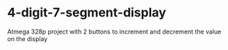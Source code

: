 # 4-digit-7-segment-display
Atmega 328p project with 2 buttons to increment and decrement the value on the display
